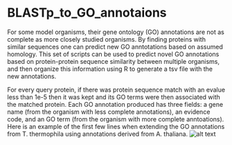 # BLASTp_to_GO_annotaions
For some model organisms, their gene ontology (GO) annotations are not as complete as more closely studied organisms. By finding proteins with similar sequences one can predict new GO anntotations based on assumed homology. This set of scripts can be used to predict novel GO annotations based on protein-protein sequence similarity between multiple organisms, and then organize this information using R to generate a tsv file with the new annotations.

For every query protein, if there was protein sequence match with an evalue less than 1e-5 then it was kept and its GO terms were then associated with the matched protein. Each GO annotation produced has three fields: a gene name (from the organism with less complete annotations), an evidence code, and an GO term (from the organism with more complete anntoations). Here is an example of the first few lines when extending the GO annotations from T. thermophila using annotations derived from A. thaliana.
![alt text](https://raw.githubusercontent.com/BrianMillerS/BLASTp_to_GO_annotaions/master/example_output.png)
